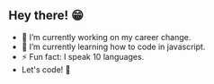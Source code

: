 ## Hey there! 😁

- 🔭 I’m currently working on my career change.
- 🌱 I’m currently learning how to code in javascript.
- ⚡ Fun fact: I speak 10 languages.
- Let's code! 🚀
